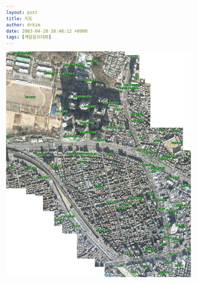 ```yaml
---
layout: post
title: 지도
author: drkim
date: 2003-04-20 16:48:12 +0900
tags: [깨달음의대화]
---
```

![](.//files/attach/images/198/084/001/1050824892.JPG)